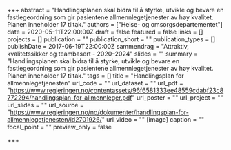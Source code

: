 +++
abstract = "Handlingsplanen skal bidra til å styrke, utvikle og bevare en fastlegeordning som gir pasientene allmennlegetjenester av høy kvalitet. Planen inneholder 17 tiltak."
authors = ["Helse- og omsorgsdepartementet"]
date = 2020-05-11T22:00:00Z
draft = false
featured = false
links = []
projects = []
publication = ""
publication_short = ""
publication_types = []
publishDate = 2017-06-19T22:00:00Z
sammendrag = "Attraktiv, kvalitetssikker og teambasert - 2020–2024"
slides = ""
summary = "Handlingsplanen skal bidra til å styrke, utvikle og bevare en fastlegeordning som gir pasientene allmennlegetjenester av høy kvalitet. Planen inneholder 17 tiltak."
tags = []
title = "Handlingsplan for allmennlegetjenesten"
url_code = ""
url_dataset = ""
url_pdf = "https://www.regjeringen.no/contentassets/96f6581333ee48559cdabf23c8772294/handlingsplan-for-allmennleger.pdf"
url_poster = ""
url_project = ""
url_slides = ""
url_source = "https://www.regjeringen.no/no/dokumenter/handlingsplan-for-allmennlegetjenesten/id2701926/"
url_video = ""
[image]
caption = ""
focal_point = ""
preview_only = false

+++
